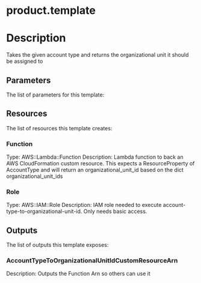 # product.template
# Description
Takes the given account type and returns the organizational unit it should be assigned to


## Parameters
The list of parameters for this template:


## Resources
The list of resources this template creates:

### Function 
Type: AWS::Lambda::Function 
Description: Lambda function to back an AWS CloudFormation custom resource.  This expects a ResourceProperty of AccountType and
will return an organizational_unit_id based on the dict organizational_unit_ids
 
### Role 
Type: AWS::IAM::Role 
Description: IAM role needed to execute account-type-to-organizational-unit-id.  Only needs basic access.
 

## Outputs
The list of outputs this template exposes:

### AccountTypeToOrganizationalUnitIdCustomResourceArn 
Description: Outputs the Function Arn so others can use it
 
